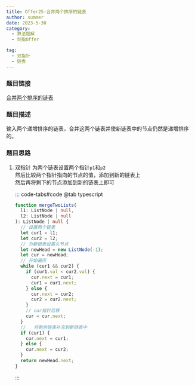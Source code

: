 ```yaml
---
title: Offer25-合并两个排序的链表
author: summer
date: 2023-5-30
category:
  - 算法题解
  - 剑指Offer

tag:
  - 双指针
  - 链表
---
```


### 题目链接

[合并两个排序的链表](https://leetcode-cn.com/problems/he-bing-liang-ge-pai-xu-de-lian-biao-lcof/)

### 题目描述

输入两个递增排序的链表，合并这两个链表并使新链表中的节点仍然是递增排序的。

### 题目思路

1. 双指针
   为两个链表设置两个指针`p1`和`p2`  
   然后比较两个指针指向的节点的值，添加到新的链表上  
   然后再将剩下的节点添加到新的链表上即可

   ::: code-tabs#code
   @tab typescript

   ```typescript
   function mergeTwoLists(
     l1: ListNode | null,
     l2: ListNode | null
   ): ListNode | null {
     // 设置两个链表
     let cur1 = l1;
     let cur2 = l2;
     // 为新链表设置头节点
     let newHead = new ListNode(-1);
     let cur = newHead;
     // 开始遍历
     while (cur1 && cur2) {
       if (cur1.val < cur2.val) {
         cur.next = cur1;
         cur1 = cur1.next;
       } else {
         cur.next = cur2;
         cur2 = cur2.next;
       }
       // cur指针后移
       cur = cur.next;
     }
     //   将剩余链表补充到新链表中
     if (cur1) {
       cur.next = cur1;
     } else {
       cur.next = cur2;
     }
     return newHead.next;
   }
   ```

   :::
